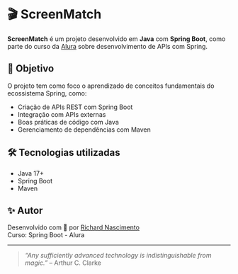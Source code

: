 # 🎬 ScreenMatch

**ScreenMatch** é um projeto desenvolvido em **Java** com **Spring Boot**, como parte do curso da [Alura](https://www.alura.com.br/) sobre desenvolvimento de APIs com Spring.

## 🚀 Objetivo

O projeto tem como foco o aprendizado de conceitos fundamentais do ecossistema Spring, como:

- Criação de APIs REST com Spring Boot
- Integração com APIs externas
- Boas práticas de código com Java
- Gerenciamento de dependências com Maven

## 🛠️ Tecnologias utilizadas

- Java 17+
- Spring Boot
- Maven

## ✨ Autor

Desenvolvido com 💙 por [Richard Nascimento](https://github.com/richardnascimento18)  
Curso: Spring Boot - Alura

---

> _“Any sufficiently advanced technology is indistinguishable from magic.”_ – Arthur C. Clarke
